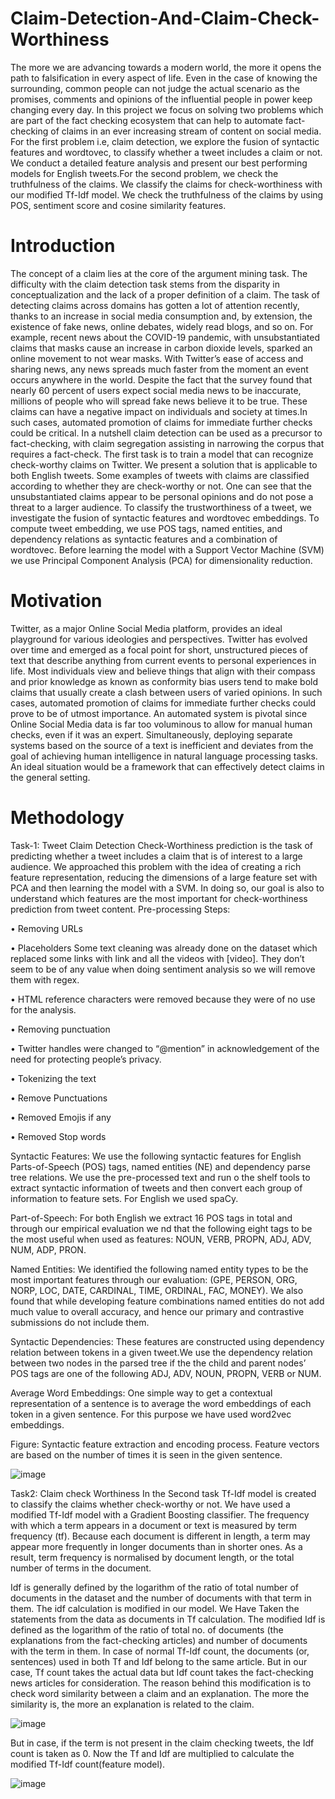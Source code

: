 # Claim-Detection-And-Claim-Check-Worthiness
The more we are advancing towards a modern world, the more it opens the path to falsification in every aspect of
life. Even in the case of knowing the surrounding, common people can not judge the actual scenario as the promises,
comments and opinions of the influential people in power keep changing every day. In this project we focus on solving
two problems which are part of the fact checking ecosystem that can help to automate fact-checking of claims in an ever
increasing stream of content on social media. For the first problem i.e, claim detection, we explore the fusion of syntactic
features and wordtovec, to classify whether a tweet includes a claim or not. We conduct a detailed feature analysis and present our best performing models
for English tweets.For the second problem, we check the truthfulness of the claims. We classify the claims for check-worthiness with our modified Tf-Idf model. 
We check the truthfulness of the claims by using POS, sentiment score and cosine similarity
features.
# Introduction
The concept of a claim lies at the core of the argument mining task. The difficulty with the claim detection task stems
from the disparity in conceptualization and the lack of a proper definition of a claim. The task of detecting claims
across domains has gotten a lot of attention recently, thanks to an increase in social media consumption and, by
extension, the existence of fake news, online debates, widely read blogs, and so on. For example, recent news about
the COVID-19 pandemic, with unsubstantiated claims that masks cause an increase in carbon dioxide levels, sparked
an online movement to not wear masks. With Twitter’s ease of access and sharing news, any news spreads much
faster from the moment an event occurs anywhere in the world. Despite the fact that the survey found that nearly 60
percent of users expect social media news to be inaccurate, millions of people who will spread fake news believe it to be
true. These claims can have a negative impact on individuals and society at times.In such cases, automated promotion
of claims for immediate further checks could be critical. In a nutshell claim detection can be used as a precursor to fact-checking, 
with claim segregation assisting in narrowing the corpus that requires a fact-check.
The first task is to train a model that can recognize check-worthy claims on Twitter. We present a solution that
is applicable to both English tweets. Some examples of tweets with claims are classified according to whether they are
check-worthy or not. One can see that the unsubstantiated claims appear to be personal opinions and do not pose a
threat to a larger audience. To classify the trustworthiness of a tweet, we investigate the fusion of syntactic features
and wordtovec embeddings. To compute tweet
embedding, we use POS tags, named entities, and dependency relations as syntactic features and a combination of
wordtovec. Before learning the model with a Support Vector Machine (SVM) we use Principal Component
Analysis (PCA) for dimensionality reduction.
# Motivation
Twitter, as a major Online Social Media platform, provides an ideal playground for various ideologies and perspectives.
Twitter has evolved over time and emerged as a focal point for short, unstructured pieces of text that describe anything
from current events to personal experiences in life. Most individuals view and believe things that align with their
compass and prior knowledge as known as conformity bias users tend to make bold claims that usually create a clash
between users of varied opinions. In such cases, automated promotion of claims for immediate further checks could
prove to be of utmost importance. An automated system is pivotal since Online Social Media data is far too voluminous
to allow for manual human checks, even if it was an expert.
Simultaneously, deploying separate systems based on the source of a text is inefficient and deviates from the goal of
achieving human intelligence in natural language processing tasks.
An ideal situation would be a framework that can effectively detect claims in the general setting.

# Methodology
Task-1: Tweet Claim Detection
Check-Worthiness prediction is the task of predicting whether a tweet includes a claim that is of interest to a large
audience. We approached this problem with the idea of creating a rich feature representation, reducing the dimensions
of a large feature set with PCA and then learning the model with a SVM. In doing so, our goal is also to understand
which features are the most important for check-worthiness prediction from tweet content.
Pre-processing Steps:

• Removing URLs

• Placeholders Some text cleaning was already done on the dataset which replaced some links with link and all
the videos with [video]. They don’t seem to be of any value when doing sentiment analysis so we will remove
them with regex.

• HTML reference characters were removed because they were of no use for the analysis.

• Removing punctuation

• Twitter handles were changed to “@mention” in acknowledgement of the need for protecting people’s privacy.

• Tokenizing the text

• Remove Punctuations

• Removed Emojis if any

• Removed Stop words

Syntactic Features:
We use the following syntactic features for English Parts-of-Speech (POS) tags, named entities (NE) and dependency
parse tree relations. We use the pre-processed text and run o the shelf tools to extract syntactic information of tweets
and then convert each group of information to feature sets. For English we used spaCy.

Part-of-Speech:
For both English we extract 16 POS tags in total and through our empirical evaluation we nd that the following eight
tags to be the most useful when used as features: NOUN, VERB, PROPN, ADJ, ADV, NUM, ADP, PRON.

Named Entities:
We identified the following named entity types to be the most important features through our evaluation: (GPE,
PERSON, ORG, NORP, LOC, DATE, CARDINAL, TIME, ORDINAL, FAC, MONEY). We also found that while developing
feature combinations named entities do not add much value to overall accuracy, and hence our primary and contrastive
submissions do not include them.

Syntactic Dependencies:
These features are constructed using dependency relation between tokens in a given tweet.We use the dependency
relation between two nodes in the parsed tree if the the child and parent nodes’ POS tags are one of the following ADJ,
ADV, NOUN, PROPN, VERB or NUM.

Average Word Embeddings:
One simple way to get a contextual representation of a sentence is to average the word embeddings of each token in a
given sentence. For this purpose we have used word2vec embeddings.





Figure: Syntactic feature extraction and encoding process. Feature vectors are based on the number of times it is
seen in the given sentence.


![image](https://user-images.githubusercontent.com/73738475/212742070-ba61120c-8e55-4bc7-9b9a-d27b19fbf70d.png)

Task2: Claim check Worthiness
In the Second task Tf-Idf model is created to classify the claims whether check-worthy or not. We have used a
modified Tf-Idf model with a Gradient Boosting classifier. The frequency with which a term appears in a document
or text is measured by term frequency (tf). Because each document is different in length, a term may appear more
frequently in longer documents than in shorter ones. As a result, term frequency is normalised by document length, or
the total number of terms in the document.


Idf is generally defined by the logarithm of the ratio of total number of documents in the dataset and the number
of documents with that term in them. The idf calculation is modified in our model. We Have Taken the statements
from the data as documents in Tf calculation. The modified Idf is defined as the logarithm of the ratio of total no. of
documents (the explanations from the fact-checking articles) and number of documents with the term in them. In case
of normal Tf-Idf count, the documents (or, sentences) used in both Tf and Idf belong to the same article. But in our case,
Tf count takes the actual data but Idf count takes the fact-checking news articles for consideration. The reason behind
this modification is to check word similarity between a claim and an explanation. The more the similarity is, the more
an explanation is related to the claim.

![image](https://user-images.githubusercontent.com/73738475/212743102-6ddd6ed2-f04d-4ed7-874c-a7d1aa2dfda5.png)

But in case, if the term is not present in the claim checking tweets, the Idf count is taken as 0. Now the Tf and
Idf are multiplied to calculate the modified Tf-Idf count(feature model).

![image](https://user-images.githubusercontent.com/73738475/212743281-3f4ca492-2394-477d-9878-03b3d4b8e514.png)



